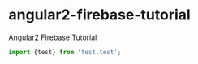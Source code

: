 # angular2-firebase-tutorial
Angular2 Firebase Tutorial

```typescript
import {test} from 'test.test';
```
